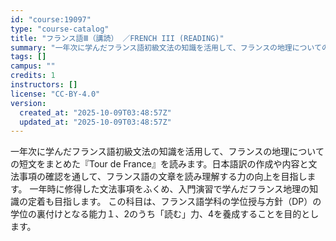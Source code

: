 ```yaml
---
id: "course:19097"
type: "course-catalog"
title: "フランス語Ⅲ（講読） ／FRENCH III (READING)"
summary: "一年次に学んだフランス語初級文法の知識を活用して、フランスの地理についての短文をまとめた『Tour de France』を読みます。日本語訳の作成や内容と文法事項の確認を通して、フランス語の文章を読み理解する力の向上を目指します。 一年時に…"
tags: []
campus: ""
credits: 1
instructors: []
license: "CC-BY-4.0"
version:
  created_at: "2025-10-09T03:48:57Z"
  updated_at: "2025-10-09T03:48:57Z"
---
```

一年次に学んだフランス語初級文法の知識を活用して、フランスの地理についての短文をまとめた『Tour de France』を読みます。日本語訳の作成や内容と文法事項の確認を通して、フランス語の文章を読み理解する力の向上を目指します。 一年時に修得した文法事項をふくめ、入門演習で学んだフランス地理の知識の定着も目指します。 この科目は、フランス語学科の学位授与方針（DP）の学位の裏付けとなる能力１、2のうち「読む」力、4を養成することを目的とします。
